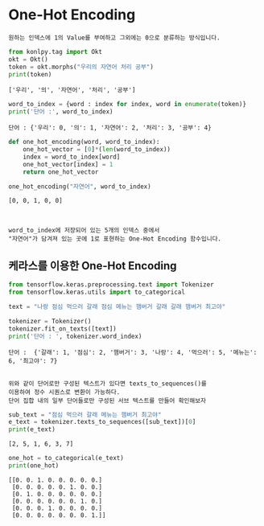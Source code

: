 # One-Hot Encoding

    원하는 인덱스에 1의 Value를 부여하고 그외에는 0으로 분류하는 방식입니다.


```python
from konlpy.tag import Okt
okt = Okt()
token = okt.morphs("우리의 자연어 처리 공부")
print(token)
```

    ['우리', '의', '자연어', '처리', '공부']
    


```python
word_to_index = {word : index for index, word in enumerate(token)}
print('단어 :', word_to_index)
```

    단어 : {'우리': 0, '의': 1, '자연어': 2, '처리': 3, '공부': 4}
    


```python
def one_hot_encoding(word, word_to_index):
    one_hot_vector = [0]*(len(word_to_index))
    index = word_to_index[word]
    one_hot_vector[index] = 1
    return one_hot_vector

one_hot_encoding("자연어", word_to_index)
```




    [0, 0, 1, 0, 0]



    word_to_index에 저장되어 있는 5개의 인덱스 중에서
    "자연어"가 담겨져 있는 곳에 1로 표현하는 One-Hot Encoding 함수입니다.

## 케라스를 이용한 One-Hot Encoding


```python
from tensorflow.keras.preprocessing.text import Tokenizer
from tensorflow.keras.utils import to_categorical

text = "나랑 점심 먹으러 갈래 점심 메뉴는 햄버거 갈래 갈래 햄버거 최고야"

tokenizer = Tokenizer()
tokenizer.fit_on_texts([text])
print('단어 : ', tokenizer.word_index)
```

    단어 :  {'갈래': 1, '점심': 2, '햄버거': 3, '나랑': 4, '먹으러': 5, '메뉴는': 6, '최고야': 7}
    

    위와 같이 단어로만 구성된 텍스트가 있다면 texts_to_sequences()를
    이용하여 정수 시퀀스로 변환이 가능하다.
    단어 집합 내의 일부 단어들로만 구성된 서브 텍스트를 만들어 확인해보자


```python
sub_text = "점심 먹으러 갈래 메뉴는 햄버거 최고야"
e_text = tokenizer.texts_to_sequences([sub_text])[0]
print(e_text)
```

    [2, 5, 1, 6, 3, 7]
    


```python
one_hot = to_categorical(e_text)
print(one_hot)
```

    [[0. 0. 1. 0. 0. 0. 0. 0.]
     [0. 0. 0. 0. 0. 1. 0. 0.]
     [0. 1. 0. 0. 0. 0. 0. 0.]
     [0. 0. 0. 0. 0. 0. 1. 0.]
     [0. 0. 0. 1. 0. 0. 0. 0.]
     [0. 0. 0. 0. 0. 0. 0. 1.]]
    
